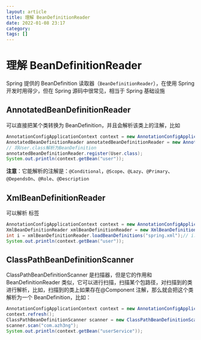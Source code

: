 ```yaml
---
layout: article  
title: 理解 BeanDefinitionReader  
date: 2022-01-08 23:17  
category:  
tags: []  
---
```


# 理解 BeanDefinitionReader

Spring 提供的 BeanDefinition 读取器（`BeanDefinitionReader`），在使用 Spring 开发时用得少，但在 Spring 源码中很常见，相当于 Spring 基础设施

## AnnotatedBeanDefinitionReader

可以直接把某个类转换为 BeanDefinition，并且会解析该类上的注解，比如
```java
AnnotationConfigApplicationContext context = new AnnotationConfigApplicationContext(AppConfig.class);
AnnotatedBeanDefinitionReader annotatedBeanDefinitionReader = new AnnotatedBeanDefinitionReader(context);
// 将User.class解析为BeanDefinition
annotatedBeanDefinitionReader.register(User.class);
System.out.println(context.getBean("user"));
```
**注意**：它能解析的注解是：`@Conditional`，`@Scope`、`@Lazy`、`@Primary`、`@DependsOn`、`@Role`、`@Description`

## XmlBeanDefinitionReader

可以解析 <bean/> 标签
```java
AnnotationConfigApplicationContext context = new AnnotationConfigApplicationContext(AppConfig.class);
XmlBeanDefinitionReader xmlBeanDefinitionReader = new XmlBeanDefinitionReader(context);
int i = xmlBeanDefinitionReader.loadBeanDefinitions("spring.xml");// i: 解析得到的 Bean 数量
System.out.println(context.getBean("user"));
```

## ClassPathBeanDefinitionScanner

ClassPathBeanDefinitionScanner 是扫描器，但是它的作用和 BeanDefinitionReader 类似，它可以进行扫描，扫描某个包路径，对扫描到的类进行解析，比如，扫描到的类上如果存在@Component 注解，那么就会把这个类解析为一个 BeanDefinition，比如：
```java
AnnotationConfigApplicationContext context = new AnnotationConfigApplicationContext();
context.refresh();
ClassPathBeanDefinitionScanner scanner = new ClassPathBeanDefinitionScanner(context);
scanner.scan("com.azh3ng");
System.out.println(context.getBean("userService"));
```